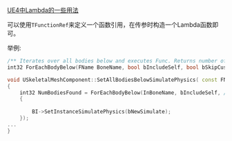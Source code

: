 [UE4中Lambda的一些用法](https://blog.csdn.net/xoyojank/article/details/52859518)

可以使用`TFunctionRef`来定义一个函数引用，在传参时构造一个Lambda函数即可。

举例:
```cpp
/** Iterates over all bodies below and executes Func. Returns number of bodies found */
int32 ForEachBodyBelow(FName BoneName, bool bIncludeSelf, bool bSkipCustomType, TFunctionRef<void(FBodyInstance*)> Func);

void USkeletalMeshComponent::SetAllBodiesBelowSimulatePhysics( const FName& InBoneName, bool bNewSimulate, bool bIncludeSelf )
{
	int32 NumBodiesFound = ForEachBodyBelow(InBoneName, bIncludeSelf, /*bSkipCustomPhysicsType=*/ false, [bNewSimulate](FBodyInstance* BI)
	{
		
		BI->SetInstanceSimulatePhysics(bNewSimulate);
	});
...
}
```